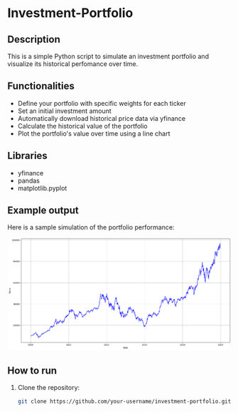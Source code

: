 # Investment-Portfolio
## Description
This is a simple Python script to simulate an investment portfolio and visualize its historical perfomance over time.
## Functionalities
- Define your portfolio with specific weights for each ticker
- Set an initial investment amount
- Automatically download historical price data via yfinance
- Calculate the historical value of the portfolio
- Plot the portfolio's value over time using a line chart

## Libraries
- yfinance
- pandas
- matplotlib.pyplot

## Example output
Here is a sample simulation of the portfolio performance:

![Portfolio Simulation](portfolio.png)

## How to run
1. Clone the repository:
   ```bash
   git clone https://github.com/your-username/investment-portfolio.git

   

